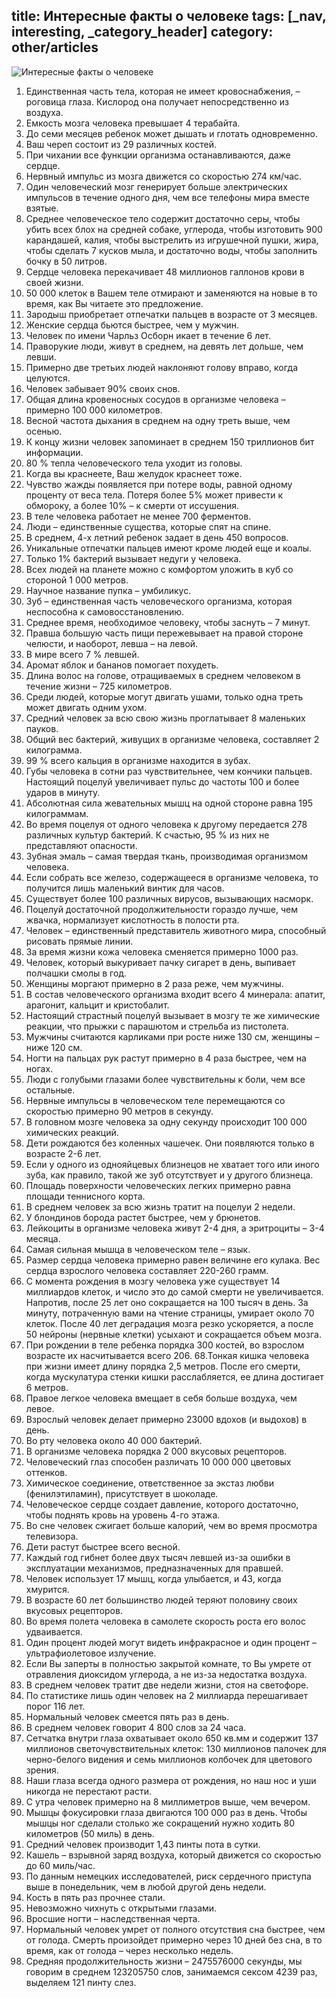 title: Интересные факты о человеке
tags: [_nav, interesting, _category_header]
category: other/articles
---

![Интересные факты о человеке](/img/content/articles/article36.jpg)

1. Единственная часть тела, которая не имеет кровоснабжения, – роговица глаза. Кислород она получает непосредственно из воздуха.
2. Емкость мозга человека превышает 4 терабайта. 
3. До семи месяцев ребенок может дышать и глотать одновременно.
4. Ваш череп состоит из 29 различных костей. 
5. При чихании все функции организма останавливаются, даже сердце. 
6. Нервный импульс из мозга движется со скоростью 274 км/час. 
7. Один человеческий мозг генерирует больше электрических импульсов в течение одного дня, чем все телефоны мира вместе взятые.
8. Среднее человеческое тело содержит достаточно серы, чтобы убить всех блох на средней собаке, углерода, чтобы изготовить 900 карандашей, калия, чтобы выстрелить из игрушечной пушки, жира, чтобы сделать 7 кусков мыла, и достаточно воды, чтобы заполнить бочку в 50 литров. 
9. Сердце человека перекачивает 48 миллионов галлонов крови в своей жизни. 
10. 50 000 клеток в Вашем теле отмирают и заменяются на новые в то время, как Вы читаете это предложение. 
11. Зародыш приобретает отпечатки пальцев в возрасте от 3 месяцев. 
12. Женские сердца бьются быстрее, чем у мужчин. 
13. Человек по имени Чарльз Осборн икает в течение 6 лет. 
14. Праворукие люди, живут в среднем, на девять лет дольше, чем левши. 
15. Примерно две третьих людей наклоняют голову вправо, когда целуются. 
16. Человек забывает 90% своих снов. 
17. Общая длина кровеносных сосудов в организме человека – примерно 100 000 километров. 
18. Весной частота дыхания в среднем на одну треть выше, чем осенью.
19. К концу жизни человек запоминает в среднем 150 триллионов бит информации.
20. 80 % тепла человеческого тела уходит из головы.
21. Когда вы краснеете, Ваш желудок краснеет тоже. 
22. Чувство жажды появляется при потере воды, равной одному проценту от веса тела. Потеря более 5% может привести к обмороку, а более 10% – к смерти от иссушения.
23. В теле человека работает не менее 700 ферментов.
24. Люди – единственные существа, которые спят на спине. 
25. В среднем, 4-х летний ребенок задает в день 450 вопросов. 
26. Уникальные отпечатки пальцев имеют кроме людей еще и коалы.
27. Только 1% бактерий вызывает недуги у человека. 
28. Всех людей на планете можно с комфортом уложить в куб со стороной 1 000 метров.
29. Научное название пупка – умбиликус. 
30. Зуб – единственная часть человеческого организма, которая неспособна к самовосстановлению. 
31. Среднее время, необходимое человеку, чтобы заснуть – 7 минут. 
32. Правша большую часть пищи пережевывает на правой стороне челюсти, и наоборот, левша – на левой.
33. В мире всего 7 % левшей. 
34. Аромат яблок и бананов помогает похудеть. 
35. Длина волос на голове, отращиваемых в среднем человеком в течение жизни – 725 километров. 
36. Среди людей, которые могут двигать ушами, только одна треть может двигать одним ухом. 
37. Средний человек за всю свою жизнь проглатывает 8 маленьких пауков. 
38. Общий вес бактерий, живущих в организме человека, составляет 2 килограмма. 
39. 99 % всего кальция в организме находится в зубах. 
40. Губы человека в сотни раз чувствительнее, чем кончики пальцев. Настоящий поцелуй увеличивает пульс до частоты 100 и более ударов в минуту. 
41. Абсолютная сила жевательных мышц на одной стороне равна 195 килограммам. 
42. Во время поцелуя от одного человека к другому передается 278 различных культур бактерий. К счастью, 95 % из них не представляют опасности. 
43. Зубная эмаль – самая твердая ткань, производимая организмом человека. 
44. Если собрать все железо, содержащееся в организме человека, то получится лишь маленький винтик для часов. 
45. Существует более 100 различных вирусов, вызывающих насморк. 
46. Поцелуй достаточной продолжительности гораздо лучше, чем жвачка, нормализует кислотность в полости рта. 
47. Человек – единственный представитель животного мира, способный рисовать прямые линии. 
48. За время жизни кожа человека сменяется примерно 1000 раз.
49. Человек, который выкуривает пачку сигарет в день, выпивает полчашки смолы в год.
50. Женщины моргают примерно в 2 раза реже, чем мужчины.
51. В состав человеческого организма входит всего 4 минерала: апатит, арагонит, кальцит и кристобалит. 
52. Настоящий страстный поцелуй вызывает в мозгу те же химические реакции, что прыжки с парашютом и стрельба из пистолета.
53. Мужчины считаются карликами при росте ниже 130 см, женщины – ниже 120 см.
54. Ногти на пальцах рук растут примерно в 4 раза быстрее, чем на ногах. 
55. Люди с голубыми глазами более чувствительны к боли, чем все остальные. 
56. Нервные импульсы в человеческом теле перемещаются со скоростью примерно 90 метров в секунду.
57. В головном мозге человека за одну секунду происходит 100 000 химических реакций. 
58. Дети рождаются без коленных чашечек. Они появляются только в возрасте 2-6 лет.
59. Если у одного из однояйцевых близнецов не хватает того или иного зуба, как правило, такой же зуб отсутствует и у другого близнеца.
60. Площадь поверхности человеческих легких примерно равна площади теннисного корта.
61. В среднем человек за всю жизнь тратит на поцелуи 2 недели. 
62. У блондинов борода растет быстрее, чем у брюнетов. 
63. Лейкоциты в организме человека живут 2-4 дня, а эритроциты – 3-4 месяца. 
64. Самая сильная мышца в человеческом теле – язык. 
65. Размер сердца человека примерно равен величине его кулака. Вес сердца взрослого человека составляет 220-260 грамм. 
66. С момента рождения в мозгу человека уже существует 14 миллиардов клеток, и число это до самой смерти не увеличивается. Напротив, после 25 лет оно сокращается на 100 тысяч в день. За минуту, потраченную вами на чтение страницы, умирает около 70 клеток. После 40 лет деградация мозга резко ускоряется, а после 50 нейроны (нервные клетки) усыхают и сокращается объем мозга. 
67. При рождении в теле ребенка порядка 300 костей, во взрослом возрасте их насчитывается всего 206.
68.Тонкая кишка человека при жизни имеет длину порядка 2,5 метров. После его смерти, когда мускулатура стенки кишки расслабляется, ее длина достигает 6 метров. 
69. Правое легкое человека вмещает в себя больше воздуха, чем левое. 
70. Взрослый человек делает примерно 23000 вдохов (и выдохов) в день. 
71. Во рту человека около 40 000 бактерий.
72. В организме человека порядка 2 000 вкусовых рецепторов.
73. Человеческий глаз способен различать 10 000 000 цветовых оттенков.
74. Химическое соединение, ответственное за экстаз любви (фенилэтиламин), присутствует в шоколаде. 
75. Человеческое сердце создает давление, которого достаточно, чтобы поднять кровь на уровень 4-го этажа. 
76. Во сне человек сжигает больше калорий, чем во время просмотра телевизора. 
77. Дети растут быстрее всего весной. 
78. Каждый год гибнет более двух тысяч левшей из-за ошибки в эксплуатации механизмов, предназначенных для правшей.
79. Человек использует 17 мышц, когда улыбается, и 43, когда хмурится. 
80. В возрасте 60 лет большинство людей теряют половину своих вкусовых рецепторов.
81. Во время полета человека в самолете скорость роста его волос удваивается. 
82. Один процент людей могут видеть инфракрасное и один процент – ультрафиолетовое излучение. 
83. Если Вы заперты в полностью закрытой комнате, то Вы умрете от отравления диоксидом углерода, а не из-за недостатка воздуха. 
84. В среднем человек тратит две недели жизни, стоя на светофоре. 
85. По статистике лишь один человек на 2 миллиарда перешагивает порог 116 лет.
86. Нормальный человек смеется пять раз в день.
87. В среднем человек говорит 4 800 слов за 24 часа. 
88. Сетчатка внутри глаза охватывает около 650 кв.мм и содержит 137 миллионов светочувствительных клеток: 130 миллионов палочек для черно-белого видения и семь миллионов колбочек для цветового зрения.
89. Наши глаза всегда одного размера от рождения, но наш нос и уши никогда не перестают расти. 
90. С утра человек примерно на 8 миллиметров выше, чем вечером. 
91. Мышцы фокусировки глаза двигаются 100 000 раз в день. Чтобы мышцы ног сделали столько же сокращений нужно ходить 80 километров (50 миль) в день.
92. Средний человек производит 1,43 пинты пота в сутки. 
93. Кашель – взрывной заряд воздуха, который движется со скоростью до 60 миль/час. 
94. По данным немецких исследователей, риск сердечного приступа выше в понедельник, чем в любой другой день недели. 
95. Кость в пять раз прочнее стали.
96. Невозможно чихнуть с открытыми глазами.
97. Вросшие ногти – наследственная черта. 
98. Нормальный человек умрет от полного отсутствия сна быстрее, чем от голода. Смерть произойдет примерно через 10 дней без сна, в то время, как от голода – через несколько недель. 
99. Средняя продолжительность жизни – 2475576000 секунды, мы говорим в среднем 123205750 слов, занимаемся сексом 4239 раз, выделяем 121 пинту слез.

